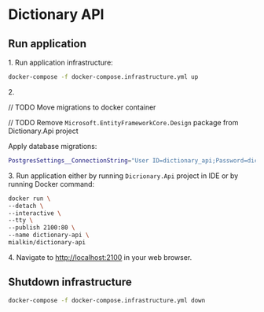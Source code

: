 # Dictionary API

## Run application

1\. Run application infrastructure:

```bash
docker-compose -f docker-compose.infrastructure.yml up
```

2\.

// TODO Move migrations to docker container

// TODO Remove `Microsoft.EntityFrameworkCore.Design` package from Dictionary.Api project

Apply database migrations:

```bash
PostgresSettings__ConnectionString="User ID=dictionary_api;Password=dictionary_api;Host=localhost;Port=2200;Database=dictionary_api" make migrate-database
```


3\. Run application either by running `Dicrionary.Api` project in IDE  or by running Docker command:

```bash
docker run \
--detach \
--interactive \
--tty \
--publish 2100:80 \
--name dictionary-api \
mialkin/dictionary-api
```

4\. Navigate to <http://localhost:2100> in your web browser.

## Shutdown infrastructure

```bash
docker-compose -f docker-compose.infrastructure.yml down
```
